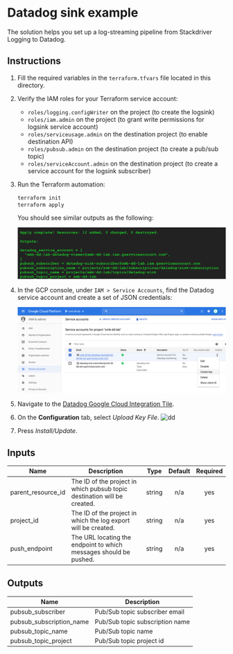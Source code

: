 # Datadog sink example

The solution helps you set up a log-streaming pipeline from Stackdriver Logging to Datadog.

## Instructions

1. Fill the required variables in the `terraform.tfvars` file located in this directory.

2. Verify the IAM roles for your Terraform service account:
    - `roles/logging.configWriter` on the project (to create the logsink)
    - `roles/iam.admin` on the project (to grant write permissions for logsink service account)
    - `roles/serviceusage.admin` on the destination project (to enable destination API)
    - `roles/pubsub.admin` on the destination project (to create a pub/sub topic)
    - `roles/serviceAccount.admin` on the destination project (to create a service account for the logsink subscriber)

2. Run the Terraform automation:
    ```
    terraform init
    terraform apply
    ```

    You should see similar outputs as the following:

    ![Screen Shot 2019-12-09 at 11.10.50 AM.png](https://github.com/smbreslow/terraform-google-log-export/raw/master/examples/datadog-sink/screenshots/Screen%20Shot%202019-12-09%20at%2011.10.50%20AM.png)

3. In the GCP console, under `IAM > Service Accounts`, find the Datadog service account and create a set of JSON credentials:

    ![Screen Shot 2019-12-09 at 11.10.22 AM.png](https://github.com/smbreslow/terraform-google-log-export/raw/master/examples/datadog-sink/screenshots/Screen%20Shot%202019-12-09%20at%2011.10.22%20AM.png)

4. Navigate to the [Datadog Google Cloud Integration Tile](http://app.datadoghq.com/account/settings#integrations/google_cloud_platform).

5. On the **Configuration** tab, select *Upload Key File*.
    ![dd](https://docs.datadoghq.com/images/integrations/google_cloud_platform/ServiceAccountAdded.png?fit=max&auto=format)

6. Press *Install/Update*.

<!-- BEGINNING OF PRE-COMMIT-TERRAFORM DOCS HOOK -->
## Inputs

| Name | Description | Type | Default | Required |
|------|-------------|:----:|:-----:|:-----:|
| parent\_resource\_id | The ID of the project in which pubsub topic destination will be created. | string | n/a | yes |
| project\_id | The ID of the project in which the log export will be created. | string | n/a | yes |
| push\_endpoint | The URL locating the endpoint to which messages should be pushed. | string | n/a | yes |

## Outputs

| Name | Description |
|------|-------------|
| pubsub\_subscriber | Pub/Sub topic subscriber email |
| pubsub\_subscription\_name | Pub/Sub topic subscription name |
| pubsub\_topic\_name | Pub/Sub topic name |
| pubsub\_topic\_project | Pub/Sub topic project id |

<!-- END OF PRE-COMMIT-TERRAFORM DOCS HOOK -->
